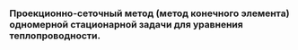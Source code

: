 ### Проекционно-сеточный метод (метод конечного элемента) одномерной стационарной задачи для уравнения теплопроводности.

